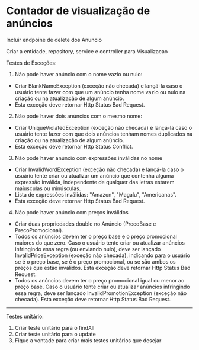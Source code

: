 # Contador de visualização de anúncios

Incluir endpoine de delete dos Anuncio

Criar a entidade, repository, service e controller para Visualizacao

Testes de Exceções:

1. Não pode haver anúncio com o nome vazio ou nulo:

- Criar BlankNameException (exceção não checada) e lançá-la caso o usuário tente fazer com que um anúncio
  tenha nome vazio ou nulo na criação ou na atualização de algum anúncio.
- Esta exceção deve retornar Http Status Bad Request.

2. Não pode haver dois anúncios com o mesmo nome:

- Criar UniqueViolatedException (exceção não checada) e lançá-la caso o usuário tente fazer com que dois anúncios
  tenham nomes duplicados na criação ou na atualização de algum anúncio.
- Esta exceção deve retornar Http Status Conflict.

3. Não pode haver anúncio com expressões inválidas no nome

- Criar InvalidWordException (exceção não checada) e lançá-la caso o usuário tente criar ou atualizar um anúncio que
  contenha alguma expressão inválida, independente de qualquer das letras estarem maíusculas ou minúsculas.
- Lista de expressões inválidas: "Amazon", "Magalu", "Americanas".
- Esta exceção deve retornar Http Status Bad Request.

4. Não pode haver anúncio com preços inválidos

- Criar duas propriedades double no Anúncio (PrecoBase e PrecoPromocional).
- Todos os anúncios devem ter o preço base e o preço promocional maiores do que zero. Caso o usuário tente
  criar ou atualizar anúncios infringindo essa regra (ou enviando nulo), deve ser lançado InvalidPriceException
  (exceção não checada), indicando para o usuário se é o preço base, se é o preço promocional, ou se são ambos os preços
  que estão inválidos. Esta exceção deve retornar Http Status Bad Request.
- Todos os anúncios devem ter o preço promocional igual ou menor ao preço base. Caso o usuário tente
  criar ou atualizar anúncios infringindo essa regra, deve ser lançado InvalidPromotionException (exceção não checada).
  Esta exceção deve retornar Http Status Bad Request.

---

Testes unitário:

1. Criar teste unitário para o findAll
2. Criar teste unitário para o update
3. Fique a vontade para criar mais testes unitários que desejar
